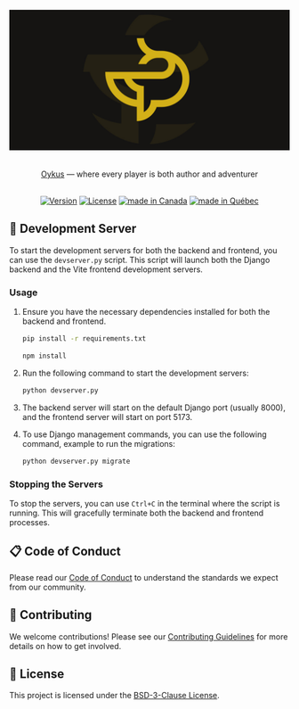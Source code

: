 ![Oykus](.github/assets/banner.jpg "Oykus")

<p align="center">
  <br/>
  <a href="https://github.com/mcpronovost/okp-oykus">Oykus</a> &mdash; where every player is both author and adventurer
  <br/><br/>
</p>

<div align="center">

[![Version](https://img.shields.io/badge/Version-0.1.0-blue.svg)](./CHANGELOG.md)
[![License](https://img.shields.io/badge/License-BSD--3--Clause-red.svg)](./LICENSE)
[![made in Canada](https://img.shields.io/badge/Made%20in-Canada-FF0000)](#)
[![made in Québec](https://img.shields.io/badge/Fait%20au-Québec-003399)](#)

</div>

## 🚀 Development Server

To start the development servers for both the backend and frontend, you can use the `devserver.py` script. This script will launch both the Django backend and the Vite frontend development servers.

### Usage

1. Ensure you have the necessary dependencies installed for both the backend and frontend.

   ```bash
   pip install -r requirements.txt
   ```

   ```bash
   npm install
   ```

2. Run the following command to start the development servers:

   ```bash
   python devserver.py
   ```

3. The backend server will start on the default Django port (usually 8000), and the frontend server will start on port 5173.

4. To use Django management commands, you can use the following command, example to run the migrations:

   ```bash
   python devserver.py migrate
   ```

### Stopping the Servers

To stop the servers, you can use `Ctrl+C` in the terminal where the script is running. This will gracefully terminate both the backend and frontend processes.

## 📋 Code of Conduct

Please read our [Code of Conduct](CODE_OF_CONDUCT.md) to understand the standards we expect from our community.

## 🤝 Contributing

We welcome contributions!
Please see our [Contributing Guidelines](CONTRIBUTING.md) for more details on how to get involved.

## 📜 License

This project is licensed under the [BSD-3-Clause License](LICENSE).
